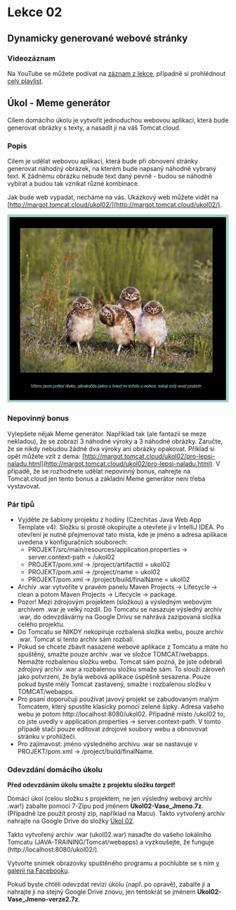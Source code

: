 Lekce 02
========

Dynamicky generované webové stránky
-----------------------------------

### Videozáznam

Na YouTube se můžete podívat na [záznam z lekce](https://www.youtube.com/watch?v=BFcJyEdHtL8),
případně si prohlédnout [celý playlist](https://www.youtube.com/playlist?list=PLTCx5oiCrIJ6mcuJ1VaY8s0mzFsaMUzp-).

Úkol - Meme generátor
---------------------

Cílem domácího úkolu je vytvořit jednoduchou webovou aplikaci, která bude generovat obrázky s texty, a nasadit ji na váš
Tomcat.cloud.

### Popis

Cílem je udělat webovou aplikaci, která bude při obnovení stránky generovat náhodný obrázek, na kterém bude napsaný
náhodně vybraný text. K žádnému obrázku nebude text daný pevně - budou se náhodně vybírat a budou tak vznikat různé
kombinace.

Jak bude web vypadat, necháme na vás. Ukázkový web můžete vidět na
[http://margot.tomcat.cloud/ukol02/](http://margot.tomcat.cloud/ukol02/).

![](ukol02-screenshot.png)

### Nepovinný bonus

Vylepšete nějak Meme generátor. Například tak (ale fantazii se meze nekladou), že se zobrazí 3 náhodné výroky a 3
náhodné obrázky. Zaručte, že se nikdy nebudou žádné dva výroky ani obrázky opakovat. Příklad si opět můžete vzít z dema:
[http://margot.tomcat.cloud/ukol02/pro-lepsi-naladu.html](http://margot.tomcat.cloud/ukol02/pro-lepsi-naladu.html). V
případě, že se rozhodnete udělat nepovinný bonus, nahrejte na Tomcat.cloud jen tento bonus a základní Meme generátor
není třeba vystavovat.

### Pár tipů

* Vyjděte ze šablony projektu z hodiny (Czechitas Java Web App Template v4). Složku si prostě okopírujte a otevřete ji v
  IntelliJ IDEA. Po otevření je nutné přejmenovat tato místa, kde je jméno a adresa aplikace uvedena v konfiguračních
  souborech:
  * PROJEKT/src/main/resources/application.properties -> server.context-path = /ukol02
  * PROJEKT/pom.xml -> /project/artifactId = ukol02
  * PROJEKT/pom.xml -> /project/name = ukol02
  * PROJEKT/pom.xml -> /project/build/finalName = ukol02
* Archív .war vytvoříte v pravém panelu Maven Projects -> Lifecycle -> clean a potom Maven Projects -> Lifecycle ->
  package.
* Pozor! Mezi zdrojovým projektem (složkou) a výsledným webovým archívem .war je velký rozdíl. Do Tomcatu se nasazuje
  výsledný archív .war, do odevzdávárny na Google Drivu se nahrává zazipovaná složka celého projektu.
* Do Tomcatu se NIKDY nekopíruje rozbalená složka webu, pouze archív .war. Tomcat si tento archív sám rozbalí.
* Pokud se chcete zbavit nasazené webové aplikace z Tomcatu a máte ho spuštěný, smažte pouze archív .war ve složce
  TOMCAT/webapps. Nemažte rozbalenou složku webu. Tomcat sám pozná, že jste odebrali zdrojový archív .war a rozbalenou
  složku smaže sám. To slouží zároveň jako potvrzení, že byla webová aplikace úspěšně sesazena. Pouze pokud byste měly
  Tomcat zastavený, smažte i rozbalenou složku v TOMCAT/webapps.
* Pro psaní doporučuji používat javový projekt se zabudovaným malým Tomcatem, který spustíte klasicky pomocí zelené
  šipky. Adresa vašeho webu je potom http://localhost:8080/ukol02. Případně místo /ukol02 to, co jste uvedly v
  application.properties -> server.context-path. V tomto případě stačí pouze editovat zdrojové soubory webu a obnovovat
  stránku v prohlížeči.
* Pro zajímavost: jméno výsledného archívu .war se nastavuje v PROJEKT/pom.xml -> /project/build/finalName.

### Odevzdání domácího úkolu

**Před odevzdáním úkolu smažte z projektu složku *target*!**

Domácí úkol (celou složku s projektem, ne jen výsledný webový archív .war!) zabalte pomocí 7-Zipu pod jménem
**Ukol02-Vase_Jmeno.7z**. (Případně lze použít prostý zip, například na Macu). Takto vytvořený archív nahrajte na Google
Drive do složky [Úkol 02](https://drive.google.com/drive/u/0/folders/1lpGsjGEg2manycQISOVqpv3q1M8FqYnj).

Takto vytvořený archív .war (ukol02.war) nasaďte do vašeho lokálního Tomcatu (JAVA-TRAINING/Tomcat/webapps) a
vyzkoušejte, že funguje (http://localhost:8080/ukol02/).

Vytvořte snímek obrazovky spuštěného programu a pochlubte se s ním
[v galerii na Facebooku](https://www.facebook.com/media/set/?set=oa.681080945607137&type=3).

Pokud byste chtěli odevzdat revizi úkolu (např. po opravě), zabalte ji a nahrajte ji na stejný Google Drive znovu, jen
tentokrát se jménem **Ukol02-Vase_Jmeno-verze2.7z**.

